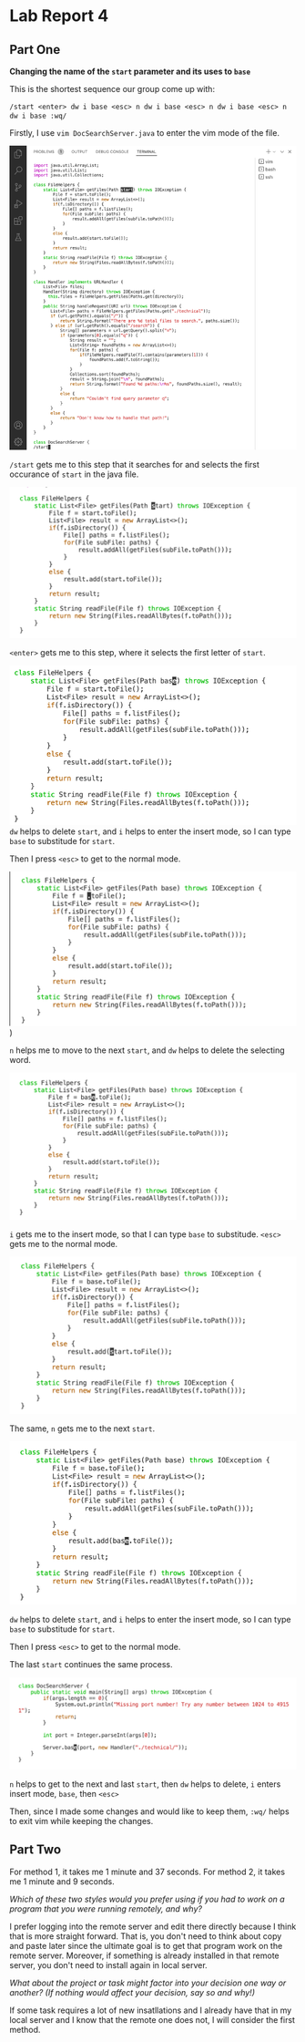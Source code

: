 # Lab Report 4

## Part One

**Changing the name of the `start` parameter and its uses to `base`**

This is the shortest sequence our group come up with:

```
/start <enter> dw i base <esc> n dw i base <esc> n dw i base <esc> n dw i base :wq/
```

Firstly, I use `vim DocSearchServer.java` to enter the vim mode of the file.

![image](./%3Cstart%3E.png)

`/start` gets me to this step that it searches for and selects the first occurance of `start` in the java file.

![image](./%3Center%3E.png) 

`<enter>` gets me to this step, where it selects the first letter of `start`.

![image](./dw%20i%20base%20.png)
`dw` helps to delete `start`, and `i` helps to enter the insert mode, so I can type `base` to substitude for `start`.

Then I press `<esc>` to get to the normal mode.

![image](./n%20dw%20.png)) 

`n` helps me to move to the next `start`, and `dw` helps to delete the selecting word.

![image](./i%20base%20%3Cesc%3E.png) 

`i` gets me to the insert mode, so that I can type `base` to substitude. `<esc>` gets me to the normal mode.

![image](./n.png) 

The same, `n` gets me to the next `start`.

![image](./dw%20i%20base%20%3Cesc%3E.png) 

`dw` helps to delete `start`, and `i` helps to enter the insert mode, so I can type `base` to substitude for `start`.

Then I press `<esc>` to get to the normal mode.

The last `start` continues the same process.

![image](./last%20one.png) 

`n` helps to get to the next and last `start`, then `dw` helps to delete, `i` enters insert mode, `base`, then `<esc>` 

Then, since I made some changes and would like to keep them, `:wq/` helps to exit vim while keeping the changes.

## Part Two
For method 1, it takes me 1 minute and 37 seconds.
For method 2, it takes me 1 minute and 9 seconds.

*Which of these two styles would you prefer using if you had to work on a program that you were running remotely, and why?*

I prefer logging into the remote server and edit there directly because I think that is more straight forward. That is, you don't need to think about copy and paste later since the ultimate goal is to get that program work on the remote server. Moreover, if something is already installed in that remote server, you don't need to install again in local server.

*What about the project or task might factor into your decision one way or another? (If nothing would affect your decision, say so and why!)*

If some task requires a lot of new insatllations and I already have that in my local server and I know that the remote one does not, I will consider the first method.
